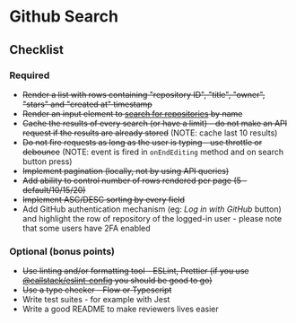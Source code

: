 # Github Search

## Checklist

### Required

- ~~Render a list with rows containing "repository ID", "title", "owner", "stars" and "created at" timestamp~~
- ~~Render an input element to [search for repositories](https://developer.github.com/v3/search/) by name~~
- ~~Cache the results of every search (or have a limit) - do not make an API request if the results are already stored~~ (NOTE: cache last 10 results)
- ~~Do not fire requests as long as the user is typing - use throttle or debounce~~ (NOTE: event is fired in `onEndEditing` method and on search button press)
- ~~Implement pagination (locally, not by using API queries)~~
- ~~Add ability to control number of rows rendered per page (5 - default/10/15/20)~~
- ~~Implement ASC/DESC sorting by every field~~
- Add GitHub authentication mechanism (eg: _Log in with GitHub_ button) and highlight the row of repository of the logged-in user - please note that some users have 2FA enabled

### Optional (bonus points)

- ~~Use linting and/or formatting tool - ESLint, Prettier (if you use [@callstack/eslint-config](https://github.com/callstack/eslint-config-callstack-io) you should be good to go)~~
- ~~Use a type checker - Flow or Typescript~~
- Write test suites - for example with Jest
- Write a good README to make reviewers lives easier
